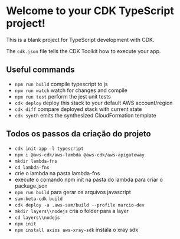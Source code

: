 # Welcome to your CDK TypeScript project!

This is a blank project for TypeScript development with CDK.

The `cdk.json` file tells the CDK Toolkit how to execute your app.

## Useful commands

 * `npm run build`   compile typescript to js
 * `npm run watch`   watch for changes and compile
 * `npm run test`    perform the jest unit tests
 * `cdk deploy`      deploy this stack to your default AWS account/region
 * `cdk diff`        compare deployed stack with current state
 * `cdk synth`       emits the synthesized CloudFormation template

## Todos os passos da criação do projeto

* `cdk init app -l typescript`
* `npm i @aws-cdk/aws-lambda @aws-cdk/aws-apigateway`
* `mkdir lambda-fns`
* `cd lambda-fns`
* crie o lambda na pasta lambda-fns
* execute o comando npm init na pasta do lambda para criar o package.json
* `npm run build` para gerar os arquivos javascript
* `sam-beta-cdk build`
* `cdk deploy -a .aws-sam/build --profile marcio-dev`
* `mkdir layers\\nodejs` cria o folder para a layer
* `cd layers\\nodejs`
* `npm init`
* `npm install axios aws-xray-sdk` instala o xray sdk